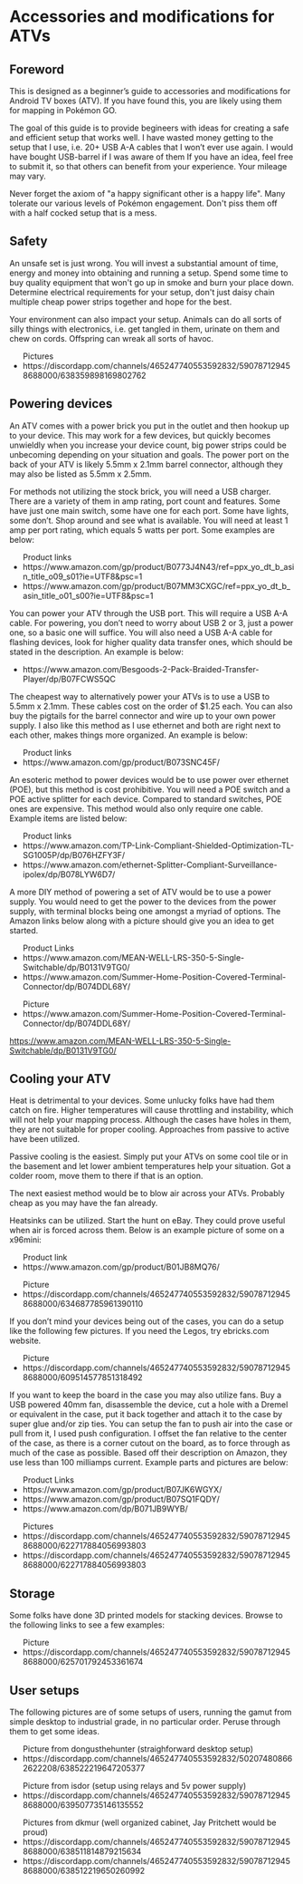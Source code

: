 <html>
  <body>
    <h1>Accessories and modifications for ATVs</h1>

<h2>Foreword</h2>
<p>This is designed as a beginner’s guide to accessories and modifications for Android TV boxes (ATV).  If you have found this, you are likely using them for mapping in Pokémon GO.</p>

<p>The goal of this guide is to provide begineers with ideas for creating a safe and efficient setup that works well.  I have wasted money getting to the setup that I use, i.e. 20+ USB A-A cables that I won’t ever use again.  I would have bought USB-barrel if I was aware of them  If you have an idea, feel free to submit it, so that others can benefit from your experience.  Your mileage may vary.</p>
<p>Never forget the axiom of "a happy significant other is a happy life".  Many tolerate our various levels of Pokémon engagement.  Don't piss them off with a half cocked setup that is a mess.</p>

<h2>Safety</h2>
<p>An unsafe set is just wrong.  You will invest a substantial amount of time, energy and money into obtaining and running a setup.  Spend some time to buy quality equipment that won't go up in smoke and burn your place down.  Determine electrical requirements for your setup, don't just daisy chain multiple cheap power strips together and hope for the best.</p>
<p>Your environment can also impact your setup.  Animals can do all sorts of silly things with electronics, i.e. get tangled in them, urinate on them and chew on cords.  Offspring can wreak all sorts of havoc.</p>
<ul>Pictures
  <li>https://discordapp.com/channels/465247740553592832/590787129458688000/638359898169802762</li>
</ul>
  
<h2>Powering devices</h2>
<p>An ATV comes with a power brick you put in the outlet and then hookup up to your device.  This may work for a few devices, but quickly becomes unwieldly when you increase your device count, big power strips could be unbecoming depending on your situation and goals.  The power port on the back of your ATV is likely 5.5mm x 2.1mm barrel connector, although they may also be listed as 5.5mm x 2.5mm.</p>
<p>For methods not utilizing the stock brick, you will need a USB charger.  There are a variety of them in amp rating, port count and features.  Some have just one main switch, some have one for each port.  Some have lights, some don’t.  Shop around and see what is available.  You will need at least 1 amp per port rating, which equals 5 watts per port.  Some examples are below:</p>
<ul>Product links
  <li>https://www.amazon.com/gp/product/B0773J4N43/ref=ppx_yo_dt_b_asin_title_o09_s01?ie=UTF8&psc=1</li>
  <li>https://www.amazon.com/gp/product/B07MM3CXGC/ref=ppx_yo_dt_b_asin_title_o01_s00?ie=UTF8&psc=1</li>
</ul>

<p>You can power your ATV through the USB port.  This will require a USB A-A cable.  For powering, you don’t need to worry about USB 2 or 3, just a power one, so a basic one will suffice.  You will also need a USB A-A cable for flashing devices, look for higher quality data transfer ones, which should be stated in the description.  An example is below:</p>
<ul>
  <li>https://www.amazon.com/Besgoods-2-Pack-Braided-Transfer-Player/dp/B07FCWS5QC</li>
</ul>

<p>The cheapest way to alternatively power your ATVs is to use a USB to 5.5mm x 2.1mm.  These cables cost on the order of $1.25 each.  You can also buy the pigtails for the barrel connector and wire up to your own power supply.  I also like this method as I use ethernet and both are right next to each other, makes things more organized.  An example is below:</p>
<ul>Product links
  <li>https://www.amazon.com/gp/product/B073SNC45F/</li>
</ul>

<p>An esoteric method to power devices would be to use power over ethernet (POE), but this method is cost prohibitive.  You will need a POE switch and a POE active splitter for each device.  Compared to standard switches, POE ones are expensive.  This method would also only require one cable.  Example items are listed below:</p>
<ul>Product links
  <li>https://www.amazon.com/TP-Link-Compliant-Shielded-Optimization-TL-SG1005P/dp/B076HZFY3F/</li>
  <li>https://www.amazon.com/ethernet-Splitter-Compliant-Surveillance-ipolex/dp/B078LYW6D7/</li>
</ul>

<p>A more DIY method of powering a set of ATV would be to use a power supply.  You would need to get the power to the devices from the power supply, with terminal blocks being one amongst a myriad of options.  The Amazon links below along with a picture should give you an idea to get started.</p>
<ul>Product Links
  <li>https://www.amazon.com/MEAN-WELL-LRS-350-5-Single-Switchable/dp/B0131V9TG0/</li>
  <li>https://www.amazon.com/Summer-Home-Position-Covered-Terminal-Connector/dp/B074DDL68Y/</li>
</ul>
<ul>Picture
  <li>https://www.amazon.com/Summer-Home-Position-Covered-Terminal-Connector/dp/B074DDL68Y/</li>
</ul>

https://www.amazon.com/MEAN-WELL-LRS-350-5-Single-Switchable/dp/B0131V9TG0/

<h2>Cooling your ATV</h2>
<p>Heat is detrimental to your devices.  Some unlucky folks have had them catch on fire.  Higher temperatures will cause throttling and instability, which will not help your mapping process.  Although the cases have holes in them, they are not suitable for proper cooling.  Approaches from passive to active have been utilized.</p>

<p>Passive cooling is the easiest.  Simply put your ATVs on some cool tile or in the basement and let lower ambient temperatures help your situation.  Got a colder room, move them to there if that is an option.</p>

<p>The next easiest method would be to blow air across your ATVs.  Probably cheap as you may have the fan already.</p>

<p>Heatsinks can be utilized.  Start the hunt on eBay.  They could prove useful when air is forced across them.  Below is an example picture of some on a x96mini:</p>
<ul>Product link
  <li>https://www.amazon.com/gp/product/B01JB8MQ76/</li>
</ul>
<ul>Picture
  <li>https://discordapp.com/channels/465247740553592832/590787129458688000/634687785961390110</li>
</ul>

<p>If you don’t mind your devices being out of the cases, you can do a setup like the following few pictures.  If you need the Legos, try ebricks.com website.</p>

<ul>Picture
  <li>https://discordapp.com/channels/465247740553592832/590787129458688000/609514577851318492</li>
</ul>

<p>If you want to keep the board in the case you may also utilize fans.  Buy a USB powered 40mm fan, disassemble the device, cut a hole with a Dremel or equivalent in the case, put it back together and attach it to the case by super glue and/or zip ties.  You can setup the fan to push air into the case or pull from it, I used push configuration.  I offset the fan relative to the center of the case, as there is a corner cutout on the board, as to force through as much of the case as possible.  Based off their description on Amazon, they use less than 100 milliamps current.  Example parts and pictures are below:</p>
<ul>Product Links
  <li>https://www.amazon.com/gp/product/B07JK6WGYX/</li>
  <li>https://www.amazon.com/gp/product/B07SQ1FQDY/</li>
  <li>https://www.amazon.com/dp/B071JB9WYB/</li>
</ul>
<ul>Pictures
  <li>https://discordapp.com/channels/465247740553592832/590787129458688000/622717884056993803</li>
  <li>https://discordapp.com/channels/465247740553592832/590787129458688000/622717884056993803</li>
</ul>

<h2>Storage</h2>
<p>Some folks have done 3D printed models for stacking devices.  Browse to the following links to see a few examples:</p>
<ul>Picture
  <li>https://discordapp.com/channels/465247740553592832/590787129458688000/625701792453361674</li>
</ul>

<h2>User setups</h2>
<p>The following pictures are of some setups of users, running the gamut from simple desktop to industrial grade, in no particular order.  Peruse through them to get some ideas.</p>
<ul>Picture from dongusthehunter (straighforward desktop setup)
  <li>https://discordapp.com/channels/465247740553592832/502074808662622208/638522219647205377</li>
</ul>
<ul>Picture from isdor (setup using relays and 5v power supply)
  <li>https://discordapp.com/channels/465247740553592832/590787129458688000/639507735146135552</li>
</ul>
  <ul>Pictures from dkmur (well organized cabinet, Jay Pritchett would be proud)
  <li>https://discordapp.com/channels/465247740553592832/590787129458688000/638511814879215634</li>
  <li>https://discordapp.com/channels/465247740553592832/590787129458688000/638512219650260992</li>
</ul>

</body>
</html>
